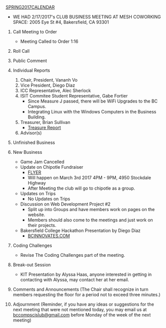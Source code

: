 [SPRING2017CALENDAR](https://docs.google.com/document/d/1rA9dWxV0EfTw5nmmnQxV1iPBzoJ91hjVhNhvAv7QS8g/edit)

* WE HAD 2/17/2017's CLUB BUSINESS MEETING AT MESH COWORKING SPACE: 2005 Eye St #4, Bakersfield, CA 93301

1. Call Meeting to Order
	* Meeting Called to Order 1:16

2. Roll Call
	
3. Public Comment

4. Individual Reports
	1. Chair, President, Vananh Vo
	1. Vice President, Diego Diaz
	1. ICC Representative, Alec Sherlock
	1. ISIT Commitee Student Representative, Gabe Fortier
		- Since Measure J passed, there will be WiFi Upgrades to the BC Campus.
		- Integrating Linux with the Windows Computers in the Business Building.
	1. Treasurer, Brian Sullivan
		* [Treasure Report](https://docs.google.com/spreadsheets/d/1sJV4oCbnSzftXGi_gWaNpjXHrzWlW2MLvBfCd8kbTWQ/edit?usp=sharing)
	1. Advisor(s)
	
5. Unfinished Business
 
6. New Business
	* Game Jam Cancelled
	* Update on Chipotle Fundraiser 
		- [FLYER](https://drive.google.com/file/d/0B39ozvkKKKxEZFpJQ2JkeU9aMWc/view?usp=sharing)
		- Will happen on March 3rd 2017 4PM - 9PM, 4950 Stockdale Highway
		- After Meeting the club will go to chipotle as a group.
	* Updates on Trips
		- No Updates on Trips
	* Discussion on Web Development Project #2
		- Split up into Groups and have members work on pages on the website.
		- Members should also come to the meetings and just work on their projects.
	* Bakersfield College Hackathon Presentation by Diego Diaz
		- [BCINNOVATES.COM](bcinnovates.com)
		
9. Coding Challenges
	- Revise The Coding Challenges part of the meeting.

8. Break-out Session
	* KIT Presentation by Alyssa Haas, anyone interested in getting in contacting with Alyssa, may contact her at her email.

9. Comments and Announcements
	(The Chair shall recognize in turn members requesting the floor for a period not to exceed three minutes.)

10. Adjournment
	(Reminder, if you have any ideas or suggestions for the next meeting that were not mentioned today, you may email us at bccompscislub@gmail.com before Monday of the week of the next meeting)
